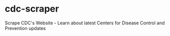 # cdc-scraper
Scrape CDC's Website -  Learn about latest Centers for Disease Control and Prevention updates
